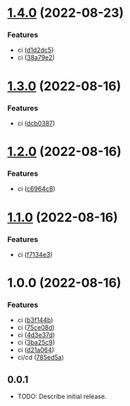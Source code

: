 # [1.4.0](https://github.com/ziliangyu/flutter-sdk-test/compare/v1.3.0...v1.4.0) (2022-08-23)


### Features

* ci ([d1d2dc5](https://github.com/ziliangyu/flutter-sdk-test/commit/d1d2dc5b8fdd95d208dd3238a1949757ebb163e2))
* ci ([38a79e2](https://github.com/ziliangyu/flutter-sdk-test/commit/38a79e23300bb9472183f739c4aabcfc6fe938a7))

# [1.3.0](https://github.com/ziliangyu/flutter-sdk-test/compare/v1.2.0...v1.3.0) (2022-08-16)


### Features

* ci ([dcb0387](https://github.com/ziliangyu/flutter-sdk-test/commit/dcb0387689af7fdf19b62c207090a358fa9b2cba))

# [1.2.0](https://github.com/ziliangyu/flutter-sdk-test/compare/v1.1.0...v1.2.0) (2022-08-16)


### Features

* ci ([c6964c8](https://github.com/ziliangyu/flutter-sdk-test/commit/c6964c8d77c3c8b8f8712a4d3a360d65c11c4f0a))

# [1.1.0](https://github.com/ziliangyu/flutter-sdk-test/compare/v1.0.0...v1.1.0) (2022-08-16)


### Features

* ci ([f7134e3](https://github.com/ziliangyu/flutter-sdk-test/commit/f7134e3622896f5e83026853b7c12d9e79ef8ea7))

# 1.0.0 (2022-08-16)


### Features

* ci ([b3f144b](https://github.com/ziliangyu/flutter-sdk-test/commit/b3f144bcb1303a5ed8c317b7892511054ab85f1a))
* ci ([75ce08d](https://github.com/ziliangyu/flutter-sdk-test/commit/75ce08de963fde058c3e8836efd6f86fdad374d2))
* ci ([4d3e37d](https://github.com/ziliangyu/flutter-sdk-test/commit/4d3e37d53e086b77519677b8057f822a311aa10b))
* ci ([3ba25c9](https://github.com/ziliangyu/flutter-sdk-test/commit/3ba25c912b93ecac4686258e5ec94e9bfe0a9acf))
* ci ([d21a064](https://github.com/ziliangyu/flutter-sdk-test/commit/d21a064acba82f72f802f6c6561792cd29110c70))
* ci/cd ([785ed5a](https://github.com/ziliangyu/flutter-sdk-test/commit/785ed5a81bd18e636579131295062218b23ee26a))

## 0.0.1

* TODO: Describe initial release.
